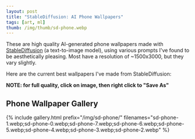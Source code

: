 ```yaml
---
layout: post
title: "StableDiffusion: AI Phone Wallpapers"
tags: [art, ml]
thumb: /img/thumb/sd-phone.webp
---
```


These are high quality AI-generated phone wallpapers made with [StableDiffusion](/stable-diffusion) (a text-to-image model), using various prompts I've found to be aesthetically pleasing. Most have a resolution of ~1500x3000, but they vary slightly.

Here are the current best wallpapers I've made from StableDiffusion:

**NOTE: for full quality, click on image, then right click to "Save As"**

## Phone Wallpaper Gallery

{% include gallery.html prefix="/img/sd-phone/" filenames="sd-phone-1.webp;sd-phone-0.webp;sd-phone-7.webp;sd-phone-6.webp;sd-phone-5.webp;sd-phone-4.webp;sd-phone-3.webp;sd-phone-2.webp" %}
